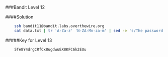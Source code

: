 ###Bandit Level 12

####Solution
```bash
	ssh bandit11@bandit.labs.overthewire.org
	cat data.txt | tr 'A-Za-z' 'N-ZA-Mn-za-m' | sed -e 's/The password is //'
```


#####Key for Level 13
```
	5Te8Y4drgCRfCx8ugdwuEX8KFC6k2EUu
```
